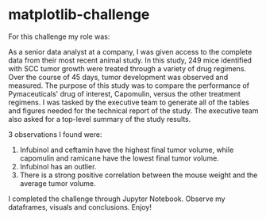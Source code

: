 # matplotlib-challenge
For this challenge my role was:

As a senior data analyst at a company, I was given access to the complete data from their most recent animal study. In this study, 249 mice identified with SCC tumor growth were treated through a variety of drug regimens. Over the course of 45 days, tumor development was observed and measured. The purpose of this study was to compare the performance of Pymaceuticals' drug of interest, Capomulin, versus the other treatment regimens. I was tasked by the executive team to generate all of the tables and figures needed for the technical report of the study. The executive team also asked for a top-level summary of the study results.

3 observations I found were:

1. Infubinol and ceftamin have the highest final tumor volume, while capomulin and ramicane have the lowest final tumor volume.
2. Infubinol has an outlier. 
3. There is a strong positive correlation between the mouse weight and the average tumor volume.

I completed the challenge through Jupyter Notebook. Observe my dataframes, visuals and conclusions. Enjoy!